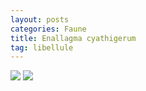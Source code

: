 ```yaml
---
layout: posts
categories: Faune
title: Enallagma cyathigerum
tag: libellule
---
```

<img src="/faune_flore_meyrin/images/P1110052%20copy.jpg" />
<img src="/faune_flore_meyrin/images/P1110056%20copy.jpg" />